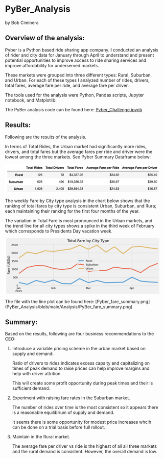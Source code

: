 # PyBer_Analysis
by Bob Ciminera

## Overview of the analysis: 
Pyber is a Python based ride sharing app company.  I conducted an analysis of rider and city data for January through April to understand and present potential opportunities to improve access to ride sharing services and improve affordability for underserved markets.

These markets were grouped into three different types:
Rural, Suburban, and Urban. For each of these types I analyzed number of rides, drivers, total fares, average fare per ride, and average fare per driver.

The tools used for the analysis were Python, Pandas scripts, Jupyter notebook, and Matplotlib.

The PyBer analysis code can be found here: [Pyber_Challenge.ipynb](PyBer_Challenge.ipynb)

## Results: 

Following are the results of the analysis.

In terms of Total Rides, the Urban market had significantly more rides, drivers, and total fares but the average fares per ride and driver were the lowest among the three markets.  See Pyber Summary Dataframe below:

![GitHubLogo](https://github.com/rciminera/PyBer_Analysis/blob/main/Pyber%20Screen%20Shots/Pyber%20Dataframe.png)

The weekly Fare by City type analysis in the chart below shows that the ranking of total fares by city type is consistent Urban, Suburban, and Rura; each maintaining their ranking for the first four months of the year.

The variation in Total Fare is most pronounced in the Urban markets, and the trend line for all city types shows a spike in the third week of February which corresponds to Presidents Day vacation week.


![GitHubLogo](https://github.com/rciminera/PyBer_Analysis/blob/main/Pyber%20Screen%20Shots/Pyber_graph.png)


The file with the line plot can be found here: [Pyber_fare_summary.png] (PyBer_Analysis/blob/main/Analysis/PyBer_fare_summary.png)

## Summary: 

Based on the results, following are four business recommendations to the CEO:

1. Introduce a variable pricing scheme in the urban market based on supply and demand.
    
    Ratio of drivers to rides indicates excess capaity and capitalizing on times of peak demand to raise prices can help improve margins and help with driver attrition.

    This will create some profit opportunity during peak times and their is sufficient demand.

2. Experiment with raising fare rates in the Suburban market.

    The number of rides over time is the most consistent so it appears there is a reasonable equilibrium of supply and demand.  
    
    It seems there is some opportunity for modest price increases whcih can be done on a trial basis before full rollout.   

2.  Maintain in the Rural market.

    The average fare per driver vs ride is the highest of all all three markets and the rural demand is consistent.  However, the overall demand is low.  
    
    








